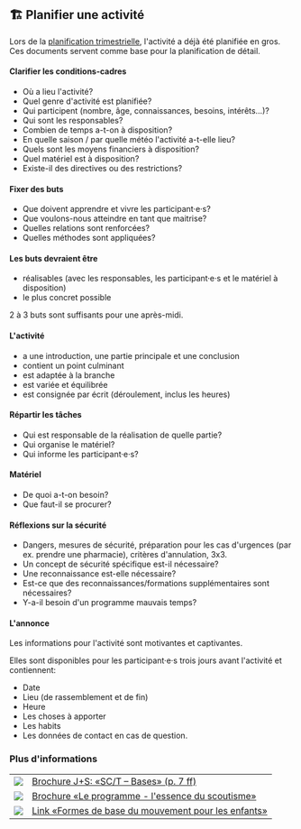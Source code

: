 🏗️ Planifier une activité
----------------

Lors de la [planification trimestrielle](/article/05), l'activité a déjà été planifiée en gros. Ces documents servent comme base pour la planification de détail.

#### Clarifier les conditions-cadres

*   Où a lieu l'activité?
*   Quel genre d'activité est planifiée?
*   Qui participent (nombre, âge, connaissances, besoins, intérêts…)?
*   Qui sont les responsables?
*   Combien de temps a-t-on à disposition?
*   En quelle saison / par quelle météo l'activité a-t-elle lieu?
*   Quels sont les moyens financiers à disposition?
*   Quel matériel est à disposition?
*   Existe-il des directives ou des restrictions?

#### Fixer des buts

*   Que doivent apprendre et vivre les participant·e·s?
*   Que voulons-nous atteindre en tant que maitrise?
*   Quelles relations sont renforcées?
*   Quelles méthodes sont appliquées?

#### Les buts devraient être

*   réalisables (avec les responsables, les participant·e·s et le matériel à disposition)
*   le plus concret possible

2 à 3 buts sont suffisants pour une après-midi.

#### L'activité

*   a une introduction, une partie principale et une conclusion
*   contient un point culminant
*   est adaptée à la branche
*   est variée et équilibrée
*   est consignée par écrit (déroulement, inclus les heures)

#### Répartir les tâches

*   Qui est responsable de la réalisation de quelle partie?
*   Qui organise le matériel?
*   Qui informe les participant·e·s?

#### Matériel

*   De quoi a-t-on besoin?
*   Que faut-il se procurer?

#### Réflexions sur la sécurité
*   Dangers, mesures de sécurité, préparation pour les cas d'urgences (par ex. prendre une pharmacie), critères d'annulation, 3x3.
*   Un concept de sécurité spécifique est-il nécessaire?
*   Une reconnaissance est-elle nécessaire?
*   Est-ce que des reconnaissances/formations supplémentaires sont nécessaires?
*   Y-a-il besoin d'un programme mauvais temps?

#### L'annonce

Les informations pour l'activité sont motivantes et captivantes.

Elles sont disponibles pour les participant·e·s trois jours avant l'activité et contiennent:

*   Date
*   Lieu (de rassemblement et de fin)
*   Heure
*   Les choses à apporter
*   Les habits
*   Les données de contact en cas de question.

### Plus d'informations
| | |
|---|---|
| [![](images/piktos/2_JundS.png)][1] | [Brochure J+S: «SC/T – Bases» (p. 7 ff)][1] |
| [![](images/piktos/5_Programm.png)][2] | [Brochure «Le programme - l'essence du scoutisme»][2] |
| [![](images/piktos/www.png)][3] | [Link «Formes de base du mouvement pour les enfants»][3] |

[1]: https://pfadi.swiss/media/files/0c/2014brolstgrundlagenf2.pdf
[2]: https://issuu.com/pbs-msds-mss/docs/rz_05_programm_fr_201607_issuu
[3]: https://pfadi.swiss/media/files/58/j-s-kids_aide_memoire_des_modules_ludiques_et_sportifs_varies_f.pdf